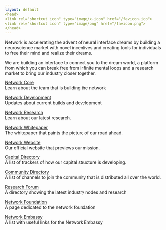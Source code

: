 ```yaml
---
layout: default
<head>
<link rel="shortcut icon" type="image/x-icon" href="/favicon.ico">
<link rel="shortcut icon" type="image/png" href="/favicon.png">
</head>
---
```

Network is accelerating the advent of neural interface dreams by building a neuroscience market with novel incentives and creating tools for individuals to free their mind and realize their dreams.

We are building an interface to connect you to the dream world, a platform from which you can break free from infinite mental loops and a research market to bring our industry closer together.

<a href="https://network.com.de/core">Network Core</a>
<br>
Learn about the team that is building the network

<a href="https://network.com.de/dev">Network Development</a>
<br>
Updates about current builds and development 

<a href="https://network.com.de/research">Network Research</a>
<br>
Learn about our latest research. 

<a href="https://network.com.de/network.pdf">Network Whitepaper</a>
<br>
The whitepaper that paints the picture of our road ahead.

<a href="https://network.fund">Network Website</a>
<br>
Our official website that previews our mission.

<a href="https://network.com.de/capital">Capital Directory</a>
<br>
A list of trackers of how our capital structure is developing.

<a href="https://network.com.de/community">Community Directory</a>
<br>
A list of channels to join the community that is distributed all over the world.

<a href="https://www.network.com.de">Research Forum</a>
<br>
A directory showing the latest industry nodes and research

<a href="https://www.network.com.de">Network Foundation</a>
<br>
A page dedicated to the network foundation

<a href="https://www.network.com.de">Network Embassy</a>
<br>
A list with useful links for the Network Embassy
